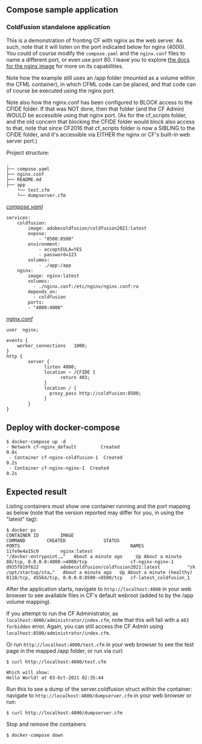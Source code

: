 ## Compose sample application
### ColdFusion standalone application

This is a demonstration of fronting CF with nginx as the web server. As such, note that it will listen on the port indicated below for nginx (4000). You could of course modify the `compose.yaml` and the `nginx.conf` files to name a different port, or even use port 80. I leave you to explore [the docs for the nginx image](https://hub.docker.com/_/nginx) for more on its capabilities.

Note how the example still uses an /app folder (mounted as a volume within the CFML container), in which CFML code can be placed, and that code can of course be executed using the nginx port. 

Note also how the nginx.conf has been configured to BLOCK access to the CFIDE folder. If that was NOT done, then that folder (and the CF Admin) WOULD be accessible using that nginx port. (As for the cf_scripts folder, and the old concern that blocking the CFIDE folder would block also access to that, note that since CF2016 that cf_scripts folder is now a SIBLING to the CFIDE folder, and it's accessible via EITHER the nginx or CF's built-in web server port.)

Project structure:
```
.
├── compose.yaml
├── nginx.conf
├── README.md
├── app
    └── test.cfm
    └── dumpserver.cfm

```

[_compose.yaml_](compose.yaml)
```
services:
    coldfusion: 
        image: adobecoldfusion/coldfusion2021:latest
        expose:
            - "8500:8500"
        environment:
            - acceptEULA=YES
            - password=123
        volumes:
            - ./app:/app
    nginx:
        image: nginx:latest
        volumes:
          - ./nginx.conf:/etc/nginx/nginx.conf:ro
        depends_on:
          - coldfusion
        ports:
        - "4000:4000"
```

[_nginx.conf_](nginx.conf)
```
user  nginx;

events {
    worker_connections   1000;
}
http {
        server {
              listen 4000;
              location ~ /CFIDE {
                    return 403;
              }
              location / {
                proxy_pass http://coldfusion:8500;
              }
        }
}
```

## Deploy with docker-compose

```
$ docker-compose up -d
- Network cf-nginx_default         Created                                                                       0.8s
 - Container cf-nginx-coldfusion-1  Created                                                                       0.2s
 - Container cf-nginx-nginx-1  Created                                                                       0.2s
```

## Expected result

Listing containers must show one container running and the port mapping as below (note that the version reported may differ for you, in using the "latest" tag):
```
$ docker ps
CONTAINER ID        IMAGE                                                    COMMAND        CREATED              STATUS                        PORTS                                         NAMES
11fe9e4a15c0        nginx:latest                                   "/docker-entrypoint.…"   About a minute ago     Up About a minute             80/tcp, 0.0.0.0:4000->4000/tcp                cf-nginx-nginx-1
d935f819f622        adobecoldfusion/coldfusion2021:latest          "sh /opt/startup/sta…"   About a minute ago   Up About a minute (healthy)      8118/tcp, 45564/tcp, 0.0.0.0:8500->8500/tcp   cf-latest_coldfusion_1

```

After the application starts, navigate to `http://localhost:4000` in your web browser to see available files in CF's default webroot (added to by the /app volume mapping).

If you attempt to run the CF Administrator, as `localhost:4000/administrator/index.cfm`, note that this will fail with a `403 forbidden` error. Again, you can still access the CF Admin using `localhost:8500/administrator/index.cfm`.

Or run `http://localhost:4000/test.cfm` in your web browser to see the test page in the mapped /app folder, or run via curl:
```
$ curl http://localhost:4000/test.cfm

Which will show:
Hello World! at 03-Oct-2021 02:35:44
```
Run this to see a dump of the server.coldfusion struct within the container: navigate to `http://localhost:4000/dumpserver.cfm` in your web browser or run:
```
$ curl http://localhost:4000/dumpserver.cfm
```

Stop and remove the containers
```
$ docker-compose down
```